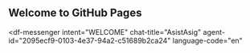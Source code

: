 ## Welcome to GitHub Pages

<script src="https://www.gstatic.com/dialogflow-console/fast/messenger/bootstrap.js?v=1"></script>
<df-messenger
  intent="WELCOME"
  chat-title="AsistAsig"
  agent-id="2095ecf9-0103-4e37-94a2-c51689b2ca24"
  language-code="en"
></df-messenger>
